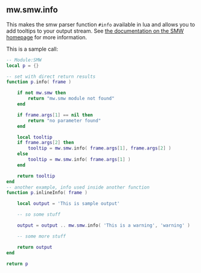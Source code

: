 ## mw.smw.info

This makes the smw parser function `#info` available in lua and allows you to add
tooltips to your output stream. See [the documentation on the SMW homepage][info]
for more information.

This is a sample call:
```lua
-- Module:SMW
local p = {}

-- set with direct return results
function p.info( frame )

    if not mw.smw then
        return "mw.smw module not found"
    end

    if frame.args[1] == nil then
        return "no parameter found"
    end

    local tooltip
    if frame.args[2] then
        tooltip = mw.smw.info( frame.args[1], frame.args[2] )
    else
        tooltip = mw.smw.info( frame.args[1] )
    end

    return tooltip
end
-- another example, info used inside another function
function p.inlineInfo( frame )

    local output = 'This is sample output'

    -- so some stuff

    output = output .. mw.smw.info( 'This is a warning', 'warning' )

    -- some more stuff

    return output
end

return p
```

[info]: https://www.semantic-mediawiki.org/wiki/Help:Adding_tooltips
